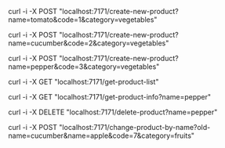 curl -i -X POST "localhost:7171/create-new-product?name=tomato&code=1&category=vegetables"

curl -i -X POST "localhost:7171/create-new-product?name=cucumber&code=2&category=vegetables"

curl -i -X POST "localhost:7171/create-new-product?name=pepper&code=3&category=vegetables"

curl -i -X GET "localhost:7171/get-product-list"

curl -i -X GET "localhost:7171/get-product-info?name=pepper"

curl -i -X DELETE "localhost:7171/delete-product?name=pepper"

curl -i -X POST "localhost:7171/change-product-by-name?old-name=cucumber&name=apple&code=7&category=fruits"